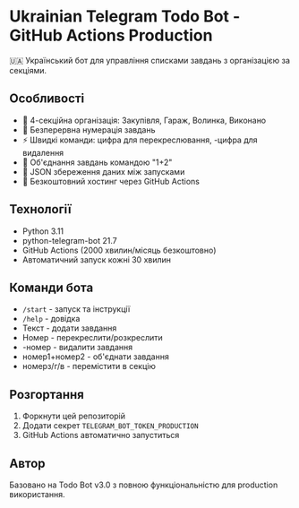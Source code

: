 # Ukrainian Telegram Todo Bot - GitHub Actions Production

🇺🇦 Український бот для управління списками завдань з організацією за секціями.

## Особливості

- 📝 4-секційна організація: Закупівля, Гараж, Волинка, Виконано
- 🔢 Безперервна нумерація завдань
- ⚡ Швидкі команди: цифра для перекреслювання, -цифра для видалення  
- 🔄 Об'єднання завдань командою "1+2"
- 💾 JSON збереження даних між запусками
- 🚀 Безкоштовний хостинг через GitHub Actions

## Технології

- Python 3.11
- python-telegram-bot 21.7
- GitHub Actions (2000 хвилин/місяць безкоштовно)
- Автоматичний запуск кожні 30 хвилин

## Команди бота

- `/start` - запуск та інструкції
- `/help` - довідка
- Текст - додати завдання
- Номер - перекреслити/розкреслити
- -номер - видалити завдання
- номер1+номер2 - об'єднати завдання
- номерз/г/в - перемістити в секцію

## Розгортання

1. Форкнути цей репозиторій
2. Додати секрет `TELEGRAM_BOT_TOKEN_PRODUCTION` 
3. GitHub Actions автоматично запуститься

## Автор

Базовано на Todo Bot v3.0 з повною функціональністю для production використання.